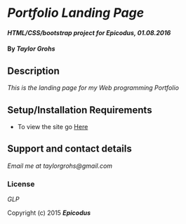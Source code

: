 # _Portfolio Landing Page_

#### _HTML/CSS/bootstrap project for Epicodus, 01.08.2016_

#### By _**Taylor Grohs**_

## Description

_This is the landing page for my Web programming Portfolio_

## Setup/Installation Requirements

* To view the site go [Here](taylorgrohs.github.io/portfolio)


## Support and contact details

_Email me at taylorgrohs@gmail.com_


### License

*GLP*

Copyright (c) 2015 **_Epicodus_**
